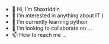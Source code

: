 - 👋 Hi, I’m Shaxriddin
- 👀 I’m interested in anything about IT )
- 🌱 I’m currently learning python
- 💞️ I’m looking to collaborate on ...
- 📫 How to reach me ...

<!---
shaxriddin-hakimov/shaxriddin-hakimov is a ✨ special ✨ repository because its `README.md` (this file) appears on your GitHub profile.
You can click the Preview link to take a look at your changes.
--->
